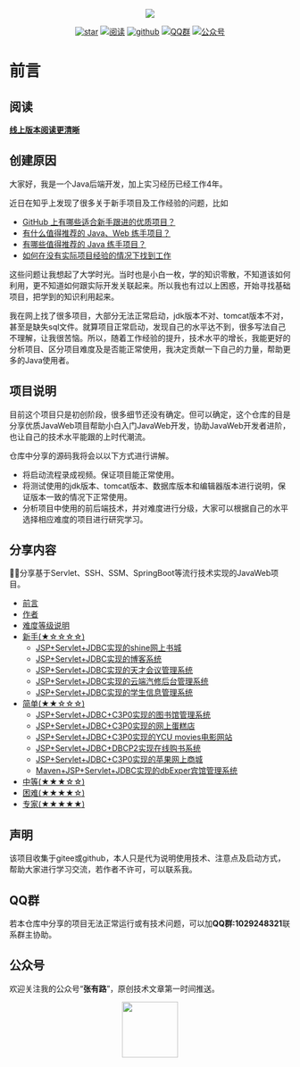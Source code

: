 <p align="center">
<a href="https://github.com/coderzcr/JavaWeb-Project-Source-Share" target="_blank">
	<img src="http://coderzcr.gitee.io/sensor-java-picture/pictures/zcr's blog.png" width=""/>
</a>
</p>

<p align="center">
  <a href="https://github.com/coderzcr/JavaWeb-Project-Source-Share"><img src="https://badgen.net/github/stars/coderzcr/JavaWeb-Project-Source-Share?icon=github&color=green" alt="star"></a>
  <a href="https://coderzcr.github.io/JavaWeb-Project-Source-Share/"><img src="https://img.shields.io/badge/%E5%9C%A8%E7%BA%BF%E9%98%85%E8%AF%BB-read-brightgreen.svg" alt="阅读"></a>
  <a href="https://coderzcr.github.io/JavaWeb-Project-Source-Share/"><img src="https://img.shields.io/badge/github-coderzcr-brightgreen.svg" alt="github"></a>
  <a href="#QQ群"><img src="https://img.shields.io/badge/QQ%E7%BE%A4-%E8%81%94%E7%B3%BB%E7%BE%A4%E4%B8%BB%E5%92%A8%E8%AF%A2-brightgreen.svg" alt="QQ群"></a>
  <a href="#公众号"><img src="https://img.shields.io/badge/公众号-张有路-brightgreen.svg" alt="公众号"></a>
</p>

# 前言

## 阅读

**[线上版本阅读更清晰](https://coderzcr.github.io/JavaWeb-Project-Source-Share)**

## 创建原因

大家好，我是一个Java后端开发，加上实习经历已经工作4年。

近日在知乎上发现了很多关于新手项目及工作经验的问题，比如
- [GitHub 上有哪些适合新手跟进的优质项目？](https://www.zhihu.com/question/22744854/answer/763206431)
- [有什么值得推荐的 Java、Web 练手项目？](https://www.zhihu.com/question/29444491/answer/507431828)
- [有哪些值得推荐的 Java 练手项目？](https://www.zhihu.com/question/56476038/answer/720699967)
- [如何在没有实际项目经验的情况下找到工作](https://zhuanlan.zhihu.com/p/26593436)

这些问题让我想起了大学时光。当时也是小白一枚，学的知识零散，不知道该如何利用，更不知道如何跟实际开发关联起来。所以我也有过以上困惑，开始寻找基础项目，把学到的知识利用起来。

我在网上找了很多项目，大部分无法正常启动，jdk版本不对、tomcat版本不对，甚至是缺失sql文件。就算项目正常启动，发现自己的水平达不到，很多写法自己不理解，让我很苦恼。所以，随着工作经验的提升，技术水平的增长，我能更好的分析项目、区分项目难度及是否能正常使用，我决定贡献一下自己的力量，帮助更多的Java使用者。

## 项目说明
目前这个项目只是初创阶段，很多细节还没有确定。但可以确定，这个仓库的目是分享优质JavaWeb项目帮助小白入门JavaWeb开发，协助JavaWeb开发者进阶，也让自己的技术水平能跟的上时代潮流。

仓库中分享的源码我将会以以下方式进行讲解。

- 将启动流程录成视频。保证项目能正常使用。
- 将测试使用的jdk版本、tomcat版本、数据库版本和编辑器版本进行说明，保证版本一致的情况下正常使用。
- 分析项目中使用的前后端技术，并对难度进行分级，大家可以根据自己的水平选择相应难度的项目进行研究学习。


## 分享内容

🌱🚀分享基于Servlet、SSH、SSM、SpringBoot等流行技术实现的JavaWeb项目。

* [前言](README.md)
* [作者](AUTHOR.md)
* [难度等级说明](LEVEL.md)
* [新手(★☆☆☆☆)](newcomer/newcomer.md)
	* [JSP+Servlet+JDBC实现的shine网上书城](newcomer/JSP+Servlet+JDBC实现的shine网上书城.md)
	* [JSP+Servlet+JDBC实现的博客系统](newcomer/JSP+Servlet+JDBC+Mysql实现的博客系统.md)
	* [JSP+Servlet+JDBC实现的天才会议管理系统](newcomer/JSP+Servlet+JDBC+Mysql实现的天才会议管理系统.md)
	* [JSP+Servlet+JDBC实现的云端汽修后台管理系统](newcomer/JSP+Servlet+JDBC实现的云端汽修后台管理系统.md)
	* [JSP+Servlet+JDBC实现的学生信息管理系统](newcomer/JSP+Servlet+JDBC实现的学生信息管理系统.md)
* [简单(★★☆☆☆)](easy/easy.md)
	* [JSP+Servlet+JDBC+C3P0实现的图书馆管理系统](easy/JSP+Servlet+C3P0+Mysql实现的图书馆管理系统.md)
    * [JSP+Servlet+JDBC+C3P0实现的网上蛋糕店](easy/JSP+Servlet+C3P0+Mysql实现的网上蛋糕店.md)
    * [JSP+Servlet+JDBC+C3P0实现的YCU movies电影网站](easy/JSP+Servlet+C3P0+Mysql实现的YCUMovies电影网站.md)
    * [JSP+Servlet+JDBC+DBCP2实现在线购书系统](easy/JSP+Servlet+JDBC+DBCP2实现在线购书系统.md)
    * [JSP+Servlet+JDBC+C3P0实现的苹果网上商城](easy/JSP+Servlet+C3P0+Mysql实现的苹果网上商城.md)
    * [Maven+JSP+Servlet+JDBC实现的dbExper宾馆管理系统](easy/Maven+JSP+Servlet+JDBC+Mysql实现的dbExper宾馆管理系统.md)
* [中等(★★★☆☆)](medium/medium.md)   
* [困难(★★★★☆)](difficult/difficult.md)
* [专家(★★★★★)](expert/expert.md)

## 声明

该项目收集于gitee或github，本人只是代为说明使用技术、注意点及启动方式，帮助大家进行学习交流，若作者不许可，可以联系我。

## QQ群

若本仓库中分享的项目无法正常运行或有技术问题，可以加**QQ群:1029248321**联系群主协助。

## 公众号

欢迎关注我的公众号“**张有路**”，原创技术文章第一时间推送。

<center>
    <img src="http://coderzcr.gitee.io/sensor-java-picture/pictures/qrcode.gif" style="width: 100px;">
</center>


